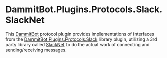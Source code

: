 ﻿# DammitBot.Plugins.Protocols.Slack.SlackNet

This [DammitBot](../DammitBot.Core/README.md) protocol plugin provides implementations of interfaces from
the [DammitBot.Plugins.Protocols.Slack](../DammitBot.Plugins.Protocols.Slack/README.md) library plugin,
utilizing a 3rd party library called [SlackNet](https://github.com/soxtoby/SlackNet) to do the actual
work of connecting and sending/receiving messages.
